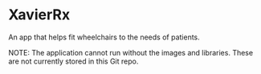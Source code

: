 # XavierRx
An app that helps fit wheelchairs to the needs of patients.

NOTE: The application cannot run without the images and libraries. These are not currently stored in this Git repo.
